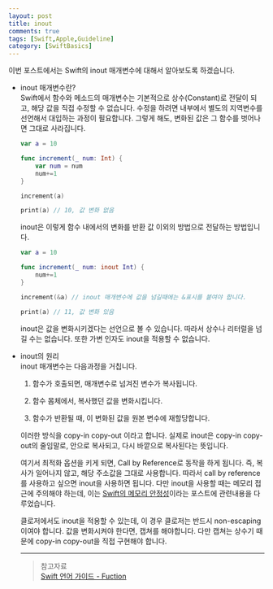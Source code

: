 ```yaml
---
layout: post
title: inout
comments: true
tags: [Swift,Apple,Guideline]
category: [SwiftBasics]
---  
```


이번 포스트에서는 Swift의 inout 매개변수에 대해서 알아보도록 하겠습니다. 

* inout 매개변수란?  
  Swift에서 함수와 메소드의 매개변수는 기본적으로 상수(Constant)로 전달이 되고, 해당 값을 직접 수정할 수 없습니다. 수정을 하려면 내부에서 별도의 지역변수를 선언해서 대입하는 과정이 필요합니다. 그렇게 해도, 변화된 값은 그 함수를 벗어나면 그대로 사라집니다.  

  ```swift
  var a = 10

  func increment(_ num: Int) {
      var num = num
      num+=1
  }

  increment(a)

  print(a) // 10, 값 변화 없음
  ```  

  inout은 이렇게 함수 내에서의 변화를 반환 값 이외의 방법으로 전달하는 방법입니다.  

  ```swift
  var a = 10

  func increment(_ num: inout Int) {
      num+=1
  }

  increment(&a) // inout 매개변수에 값을 넘길때에는 &표시를 붙여야 합니다.

  print(a) // 11, 값 변화 있음
  ```  

  inout은 값을 변화시키겠다는 선언으로 볼 수 있습니다. 따라서 상수나 리터럴을 넘길 수는 없습니다. 또한 가변 인자도 inout을 적용할 수 없습니다.

* inout의 원리  
   inout 매개변수는 다음과정을 거칩니다.  

   1. 함수가 호출되면, 매개변수로 넘겨진 변수가 복사됩니다.
   
   2. 함수 몸체에서, 복사했던 값을 변화시킵니다.  
   
   3. 함수가 반환될 때, 이 변화된 값을 원본 변수에 재할당합니다.  

   이러한 방식을 copy-in copy-out 이라고 합니다. 실제로 inout은 copy-in copy-out의 줄임말로, 안으로 복사되고, 다시 바깥으로 복사된다는 뜻입니다. 

   여기서 최적화 옵션을 키게 되면, Call by Reference로 동작을 하게 됩니다. 즉, 복사가 일어나지 않고, 해당 주소값을 그대로 사용합니다. 따라서 call by reference를 사용하고 싶으면 inout을 사용하면 됩니다. 다만 inout을 사용할 때는 메모리 접근에 주의해야 하는데, 이는 [Swift의 메모리 안정성](../2019-08-25-Swift의-메모리-안정성/)이라는 포스트에 관련내용을 다루었습니다.  

   클로저에서도 inout을 적용할 수 있는데, 이 경우 클로저는 반드시 non-escaping이여야 합니다. 값을 변화시켜야 한다면, 캡쳐를 해야합니다. 다만 캡쳐는 상수기 때문에 copy-in copy-out을 직접 구현해야 합니다.

   ---

   > 참고자료  
   > [Swift 언어 가이드 - Fuction](https://docs.swift.org/swift-book/LanguageGuide/Functions.html)